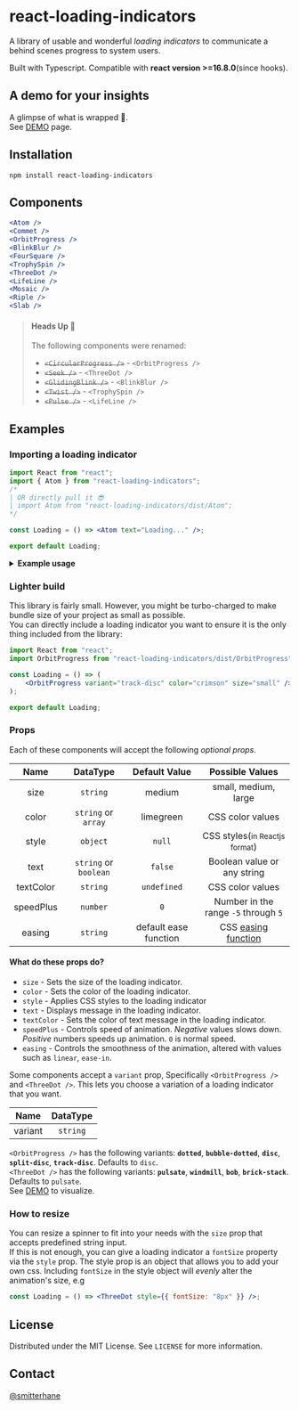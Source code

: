 # react-loading-indicators

A library of usable and wonderful _loading indicators_ to communicate a behind scenes progress to system users.

Built with Typescript. Compatible with **react version >=16.8.0**(since hooks).

## A demo for your insights

A glimpse of what is wrapped 🎁.<br />
See [DEMO](https://react-loading-indicators.netlify.app/) page.

## Installation

```
npm install react-loading-indicators
```

## Components

```jsx
<Atom />
<Commet />
<OrbitProgress />
<BlinkBlur />
<FourSquare />
<TrophySpin />
<ThreeDot />
<LifeLine />
<Mosaic />
<Riple />
<Slab />

```

> #### Heads Up 📢
>
> The following components were renamed:
>
> - ~~`<CircularProgress />`~~ - `<OrbitProgress />`
> - ~~`<Seek />`~~ - `<ThreeDot />`
> - ~~`<GlidingBlink />`~~ - `<BlinkBlur />`
> - ~~`<Twist />`~~ - `<TrophySpin />`
> - ~~`<Pulse />`~~ - `<LifeLine />`

## Examples

### Importing a loading indicator

```jsx
import React from "react";
import { Atom } from "react-loading-indicators";
/* 
| OR directly pull it 😎
| import Atom from "react-loading-indicators/dist/Atom";
*/

const Loading = () => <Atom text="Loading..." />;

export default Loading;
```

<details>
  <summary><strong>Example usage</strong></summary>

```jsx
<Suspense fallback={<Loading />}>
	<Albums artistId={artist.id} />
</Suspense>
```

<strong><small>Side note:</small></strong> You can use <a href="https://dev.to/smitterhane/swap-out-useeffect-with-suspense-for-data-fetching-in-react-2leb#2-data-fetching-usecase">suspense for data fetching</a> other than lazy loading.

</details>

### Lighter build

This library is fairly small. However, you might be turbo-charged to make bundle size of your project as small as possible.<br />
You can directly include a loading indicator you want to ensure it is the only thing included from the library:

```jsx
import React from "react";
import OrbitProgress from "react-loading-indicators/dist/OrbitProgress";

const Loading = () => (
	<OrbitProgress variant="track-disc" color="crimson" size="small" />
);

export default Loading;
```

### Props

Each of these components will accept the following _optional props_.

|   Name    |       DataType        |     Default Value     |                                               Possible Values                                               |
| :-------: | :-------------------: | :-------------------: | :---------------------------------------------------------------------------------------------------------: |
|   size    |       `string`        |        medium         |                                            small, medium, large                                             |
|   color   |  `string` or `array`  |       limegreen       |                                              CSS color values                                               |
|   style   |       `object`        |        `null`         |                                CSS styles(<small>in Reactjs format</small>)                                 |
|   text    | `string` or `boolean` |        `false`        |                                         Boolean value or any string                                         |
| textColor |       `string`        |      `undefined`      |                                              CSS color values                                               |
| speedPlus |       `number`        |          `0`          |                                    Number in the range `-5` through `5`                                     |
|  easing   |       `string`        | default ease function | CSS [easing function](https://developer.mozilla.org/en-US/docs/Web/CSS/easing-function, "Animation easing") |

#### What do these props do?

- `size` - Sets the size of the loading indicator.
- `color` - Sets the color of the loading indicator.
- `style` - Applies CSS styles to the loading indicator
- `text` - Displays message in the loading indicator.
- `textColor` - Sets the color of text message in the loading indicator.
- `speedPlus` - Controls speed of animation. _Negative_ values slows down. _Positive_ numbers speeds up animation. `0` is normal speed.
- `easing` - Controls the smoothness of the animation, altered with values such as `linear`, `ease-in`.

Some components accept a `variant` prop, Specifically `<OrbitProgress />` and `<ThreeDot />`. This lets you choose a variation of a loading indicator that you want.

|  Name   | DataType |
| :-----: | :------: |
| variant | `string` |

`<OrbitProgress />` has the following variants: **`dotted`**, **`bubble-dotted`**, **`disc`**, **`split-disc`**, **`track-disc`**. Defaults to `disc`.<br />
`<ThreeDot />` has the following variants: **`pulsate`**, **`windmill`**, **`bob`**, **`brick-stack`**. Defaults to `pulsate`.<br />
See [DEMO](https://react-loading-indicators.netlify.app/) to visualize.

### How to resize

You can resize a spinner to fit into your needs with the `size` prop that accepts predefined string input.<br>
If this is not enough, you can give a loading indicator a `fontSize` property via the `style` prop. The style prop is an object that allows you to add your own css. Including `fontSize` in the style object will _evenly_ alter the animation's size, e.g

```jsx
const Loading = () => <ThreeDot style={{ fontSize: "8px" }} />;
```

## License

Distributed under the MIT License. See `LICENSE` for more information.

## Contact

[@smitterhane](https://twitter.com/smitterhane)
